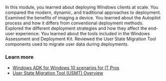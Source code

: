 In this module, you learned about deploying Windows clients at scale. You compared the modern, dynamic, and traditional approaches to deployment. Examined the benefits of imaging a device. You learned about the Autopilot process and how it differs from conventional deployment methods. Explored the different deployment strategies and how they affect the end-user experience. You learned about the tools included in the Windows Assessment and Deployment Kit. Reviewed the User State Migration Tool components used to migrate user data during deployments.

### Learn more

 -  [Windows ADK for Windows 10 scenarios for IT Pros](/windows/deployment/windows-adk-scenarios-for-it-pros)
 -  [User State Migration Tool (USMT) Overview](/windows/deployment/usmt/usmt-overview)
